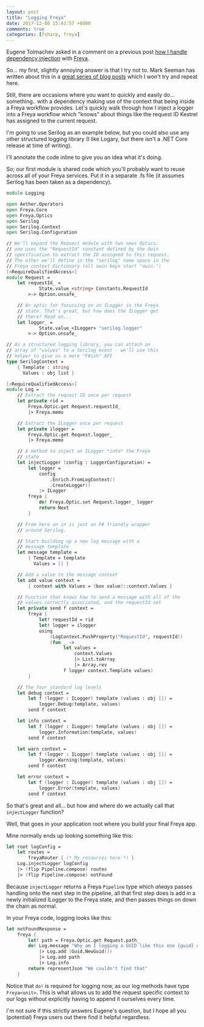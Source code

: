```yaml
---
layout: post
title: "Logging Freya"
date: 2017-12-08 15:43:57 +0000
comments: true
categories: [fsharp, freya]
---
```

Eugene Tolmachev asked in a comment on a previous post [how I handle dependency injection](http://disq.us/p/1oeml1a) with [Freya](https://freya.io/).

So... my first, slightly annoying answer is that I try not to. Mark Seeman has written about this in a [great series of blog posts](http://blog.ploeh.dk/2017/01/27/from-dependency-injection-to-dependency-rejection/) which I won't try and repeat here.

Still, there are occasions where you want to quickly and easily do... something.. with a dependency making use of the context that being inside a Freya workflow provides. Let's quickly walk through how I inject a logger into a Freya workflow which "knows" about things like the request ID Kestrel has assigned to the current request.

I'm going to use Serilog as an example below, but you could also use any other structured logging library (I like Logary, but there isn't a .NET Core release at time of writing).

<!-- more -->

I'll annotate the code inline to give you an idea what it's doing.

So; our first module is shared code which you'll probably want to reuse across all of your Freya services. Put it in a separate .fs file (it assumes Serilog has been taken as a dependency).

``` fsharp
module Logging

open Aether.Operators
open Freya.Core
open Freya.Optics
open Serilog
open Serilog.Context
open Serilog.Configuration

// We'll expand the Request module with two news Optics;
// one uses the "RequestId" constant defined by the Owin
// specification to extract the ID assigned to this request.
// The other we'll define in the "serilog" name space in the
// Freya context Dictionary (all owin keys start "owin.")
[<RequireQualifiedAccess>]
module Request =
    let requestId_ =
            State.value_<string> Constants.RequestId
        >-> Option.unsafe_

    // An optic for focussing on an ILogger in the Freya
    // state. That's great, but how does the ILogger get
    // there? Read on...
    let logger_ =
            State.value_<ILogger> "serilog.logger"
        >-> Option.unsafe_

// As a structured logging library, you can attach an
// array of "values" to a Serilog event - we'll use this
// helper to give us a more "F#ish" API
type SerilogContext =
    { Template : string
      Values : obj list }

[<RequireQualifiedAccess>]
module Log =
    // Extract the request ID once per request
    let private rid =
        Freya.Optic.get Request.requestId_
        |> Freya.memo

    // Extract the ILogger once per request
    let private ilogger =
        Freya.Optic.get Request.logger_
        |> Freya.memo

    // A method to inject an ILogger *into* the Freya
    // state
    let injectLogger (config : LoggerConfiguration) =
        let logger =
            config
                .Enrich.FromLogContext()
                .CreateLogger()
            :> ILogger
        freya {
            do! Freya.Optic.set Request.logger_ logger
            return Next
        }

    // From here on in is just an F# friendly wrapper
    // around Serilog.

    // Start building up a new log message with a
    // message template
    let message template =
        { Template = template
          Values = [] }

    // Add a value to the message context
    let add value context =
        { context with Values = (box value)::context.Values }

    // Function that knows how to send a message with all of the
    // values correctly associated, and the requestId set
    let private send f context =
        freya {
            let! requestId = rid
            let! logger = ilogger
            using
                (LogContext.PushProperty("RequestId", requestId))
                (fun _ ->
                     let values =
                         context.Values
                         |> List.toArray
                         |> Array.rev
                     f logger context.Template values)
        }

    // The four standard log levels
    let debug context =
        let f (logger : ILogger) template (values : obj []) =
            logger.Debug(template, values)
        send f context

    let info context =
        let f (logger : ILogger) template (values : obj []) =
            logger.Information(template, values)
        send f context

    let warn context =
        let f (logger : ILogger) template (values : obj []) =
            logger.Warning(template, values)
        send f context

    let error context =
        let f (logger : ILogger) template (values : obj []) =
            logger.Error(template, values)
        send f context
```

So that's great and all... but how and where do we actually call that `injectLogger` function?

Well, that goes in your application root where you build your final Freya app.

Mine normally ends up looking something like this:

``` fsharp
let root logConfig =
    let routes =
        freyaRouter { (* My resources here *) }
    Log.injectLogger logConfig
    |> (flip Pipeline.compose) routes
    |> (flip Pipeline.compose) notFound
```

Because `injectLogger` returns a Freya `Pipeline` type which *always* passes handling onto the next step in the pipeline, all that first step does is add in a newly initialized ILogger to the Freya state, and then passes things on down the chain as normal.

In your Freya code, logging looks like this:

``` fsharp
let notFoundResponse =
    freya {
        let! path = Freya.Optic.get Request.path_
        do! Log.message "Why am I logging a GUID like this one {guid} on requests to {path}?"
            |> Log.add (Guid.NewGuid())
            |> Log.add path
            |> Log.info
        return representJson "We couldn't find that"
    }
```

Notice that `do!` is required for logging now, as our log methods have type `Freya<unit>`. This is what allows us to add the request specific context to our logs without explicitly having to append it ourselves every time.

I'm not sure if this strictly answers Eugene's question, but I hope all you (potential) Freya users out there find it helpful regardless.
